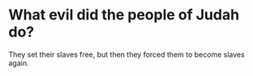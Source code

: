 # What evil did the people of Judah do?

They set their slaves free, but then they forced them to become slaves again.
